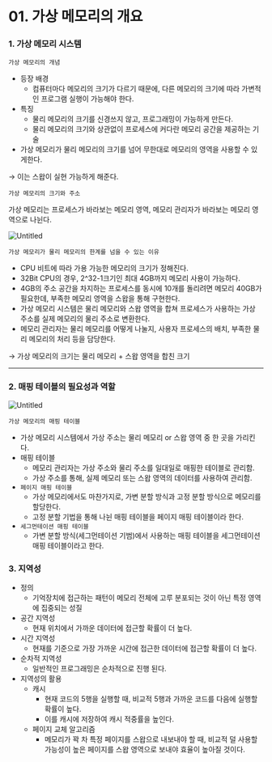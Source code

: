 # 01. 가상 메모리의 개요

### 1. 가상 메모리 시스템

`가상 메모리의 개념`

- 등장 배경
  - 컴퓨터마다 메모리의 크기가 다르기 때문에, 다른 메모리의 크기에 따라 가변적인 프로그램 실행이 가능해야 한다.
- 특징
  - 물리 메모리의 크기를 신경쓰지 않고, 프로그래밍이 가능하게 만든다.
  - 물리 메모리의 크기와 상관없이 프로세스에 커다란 메모리 공간을 제공하는 기술
- 가상 메모리가 물리 메모리의 크기를 넘어 무한대로 메모리의 영역을 사용할 수 있게한다.

→ 이는 스왑이 실현 가능하게 해준다.

`가상 메모리의 크기와 주소`

가상 메모리는 프로세스가 바라보는 메모리 영역, 메모리 관리자가 바라보는 메모리 영역으로 나뉜다.

![Untitled](https://prod-files-secure.s3.us-west-2.amazonaws.com/97b0a30a-7067-4d35-bb63-7f2fabc35aa6/799ddd53-25e1-4849-bb70-66328a4b2c07/Untitled.png)

`가상 메모리가 물리 메모리의 한계를 넘을 수 있는 이유`

- CPU 비트에 따라 가용 가능한 메모리의 크기가 정해진다.
- 32Bit CPU의 경우, 2^32-1크기인 최대 4GB까지 메모리 사용이 가능하다.
- 4GB의 주소 공간을 차지하는 프로세스를 동시에 10개를 돌리려면 메모리 40GB가 필요한데, 부족한 메모리 영역을 스왑을 통해 구현한다.
- 가상 메모리 시스템은 물리 메모리와 스왑 영역을 합쳐 프로세스가 사용하는 가상 주소를 실제 메모리의 물리 주소로 변환한다.
- 메모리 관리자는 물리 메모리를 어떻게 나눌지, 사용자 프로세스의 배치, 부족한 물리 메모리의 처리 등을 담당한다.

→ 가상 메모리의 크기는 물리 메모리 + 스왑 영역을 합친 크기

---

### 2. 매핑 테이블의 필요성과 역할

![Untitled](https://prod-files-secure.s3.us-west-2.amazonaws.com/97b0a30a-7067-4d35-bb63-7f2fabc35aa6/0db65299-7f29-45f5-8780-e1a9fd68a73a/Untitled.png)

`가상 메모리의 매핑 테이블`

- 가상 메모리 시스템에서 가상 주소는 물리 메모리 or 스왑 영역 중 한 곳을 가리킨다.
- 매핑 테이블
  - 메모리 관리자는 가상 주소와 물리 주소를 일대일로 매핑한 테이블로 관리함.
  - 가상 주소를 통해, 실제 메모리 또는 스왑 영역의 데이터를 사용하여 관리함.
- `페이지 매핑 테이블`
  - 가상 메모리에서도 마찬가지로, 가변 분할 방식과 고정 분할 방식으로 메모리를 할당한다.
  - 고정 분할 기법을 통해 나뉜 매핑 테이블을 페이지 매핑 테이블이라 한다.
- `세그먼테이션 매핑 테이블`
  - 가변 분할 방식(세그먼테이션 기범)에서 사용하는 매핑 테이블을 세그먼테이션 매핑 테이블이라고 한다.

### 3. 지역성

- 정의
  - 기억장치에 접근하는 패턴이 메모리 전체에 고루 분포되는 것이 아닌 특정 영역에 집중되는 성질
- 공간 지역성
  - 현재 위치에서 가까운 데이터에 접근할 확률이 더 높다.
- 시간 지역성
  - 현재를 기준으로 가장 가까운 시간에 접근한 데이터에 접근할 확률이 더 높다.
- 순차적 지역성
  - 일반적인 프로그래밍은 순차적으로 진행 된다.
- 지역성의 활용
  - 캐시
    - 현재 코드의 5행을 실행할 때, 비교적 5행과 가까운 코드를 다음에 실행할 확률이 높다.
    - 이를 캐시에 저장하여 캐시 적중률을 높인다.
  - 페이지 교체 알고리즘
    - 메모리가 꽉 차 특정 페이지를 스왑으로 내보내야 할 때, 비교적 덜 사용할 가능성이 높은 페이지를 스왑 영역으로 보내야 효율이 높아질 것이다.
